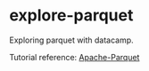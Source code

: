 # explore-parquet

Exploring parquet with datacamp.

Tutorial reference: [Apache-Parquet](https://www.datacamp.com/tutorial/apache-parquet)